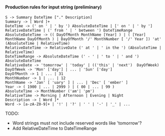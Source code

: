 #### Production rules for input string (preliminary)

```
S -> Summary DateTime ["." Description]
Summary -> [ Word ]+
DateTime -> (' on ' | ' by ') AbsoluteDateTime | [' on ' | ' by '] RelativeDateTime | (' from ' | ' between ') DateTimeRange
AbsoluteDateTime -> (( DayOfMonth MonthName [Year] ) | ( [Year] MonthName DayOfMonth ) | DayOfMonth '/' MonthNumber [ '/' Year ]) 'at' (AbsoluteTime | RelativeTime)
RelativeDateTime -> RelativeDate (' at ' | ' in the ') (AbsoluteTime | RelativeTime)
DateTimeRange -> AbsoluteDateTime (' - ' | ' to ' | ' and ') AbsoluteDateTime
RelativeDate -> 'tomorrow' | 'today' | (('this' | 'next')  DayOfWeek)
DayOfWeek -> 'Mon' ['day'] | ... | 'Sun' ['day']
DayOfMonth -> 1 | ... | 31
MonthNumber -> 1 | ... | 12
MonthName -> 'Jan' [ 'uary' ] | ... | 'Dec' [ 'ember' ]
Year -> ( 1900 | ... | 2999 ) | ( 00 | ... | 99 )
AbsoluteTime -> MonthNumber ('am'| 'pm')
RelativeTime -> Morning | Afternoon | Evening | Night
Description -> [ Word ]*
Word -> [a-zA-Z0-9]+ | '!' | '?' | ' ' | '-' | '_' | ...
```

TODO: 
- Word strings must not include reserved words like 'tomorrow'?
- Add RelativeDateTime to DateTimeRange